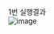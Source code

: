 1번 실행결과   
![image](https://github.com/whdgurWld/PP1_Hello/assets/73575138/986ea1f6-4d1c-4ff9-923b-e68d0912aefd)
